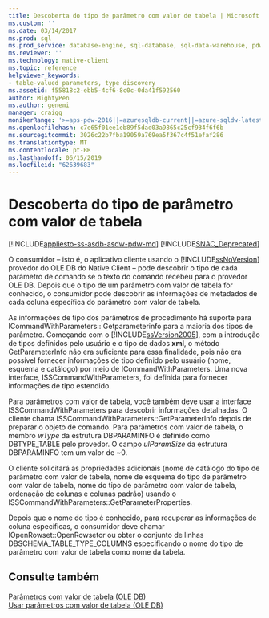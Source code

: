 ```yaml
---
title: Descoberta do tipo de parâmetro com valor de tabela | Microsoft Docs
ms.custom: ''
ms.date: 03/14/2017
ms.prod: sql
ms.prod_service: database-engine, sql-database, sql-data-warehouse, pdw
ms.reviewer: ''
ms.technology: native-client
ms.topic: reference
helpviewer_keywords:
- table-valued parameters, type discovery
ms.assetid: f55818c2-ebb5-4cf6-8c0c-0da41f592560
author: MightyPen
ms.author: genemi
manager: craigg
monikerRange: '>=aps-pdw-2016||=azuresqldb-current||=azure-sqldw-latest||>=sql-server-2016||=sqlallproducts-allversions||>=sql-server-linux-2017||=azuresqldb-mi-current'
ms.openlocfilehash: c7e65f01ee1eb89f5dad03a9865c25cf934f6f6b
ms.sourcegitcommit: 3026c22b7fba19059a769ea5f367c4f51efaf286
ms.translationtype: MT
ms.contentlocale: pt-BR
ms.lasthandoff: 06/15/2019
ms.locfileid: "62639683"
---
```

# <a name="table-valued-parameter-type-discovery"></a>Descoberta do tipo de parâmetro com valor de tabela
[!INCLUDE[appliesto-ss-asdb-asdw-pdw-md](../../includes/appliesto-ss-asdb-asdw-pdw-md.md)]
[!INCLUDE[SNAC_Deprecated](../../includes/snac-deprecated.md)]

  O consumidor – isto é, o aplicativo cliente usando o [!INCLUDE[ssNoVersion](../../includes/ssnoversion-md.md)] provedor do OLE DB do Native Client – pode descobrir o tipo de cada parâmetro de comando se o texto do comando recebeu para o provedor OLE DB. Depois que o tipo de um parâmetro com valor de tabela for conhecido, o consumidor pode descobrir as informações de metadados de cada coluna específica do parâmetro com valor de tabela.  
  
 As informações de tipo dos parâmetros de procedimento há suporte para ICommandWithParameters:: Getparameterinfo para a maioria dos tipos de parâmetro. Começando com o [!INCLUDE[ssVersion2005](../../includes/ssversion2005-md.md)], com a introdução de tipos definidos pelo usuário e o tipo de dados **xml**, o método GetParameterInfo não era suficiente para essa finalidade, pois não era possível fornecer informações de tipo definido pelo usuário (nome, esquema e catálogo) por meio de ICommandWithParameters. Uma nova interface, ISSCommandWithParameters, foi definida para fornecer informações de tipo estendido.  
  
 Para parâmetros com valor de tabela, você também deve usar a interface ISSCommandWithParameters para descobrir informações detalhadas. O cliente chama ISSCommandWithParameters::GetParameterInfo depois de preparar o objeto de comando. Para parâmetros com valor de tabela, o membro *wType* da estrutura DBPARAMINFO é definido como DBTYPE_TABLE pelo provedor. O campo *ulParamSize* da estrutura DBPARAMINFO tem um valor de ~0.  
  
 O cliente solicitará as propriedades adicionais (nome de catálogo do tipo de parâmetro com valor de tabela, nome de esquema do tipo de parâmetro com valor de tabela, nome do tipo de parâmetro com valor de tabela, ordenação de colunas e colunas padrão) usando o ISSCommandWithParameters::GetParameterProperties.  
  
 Depois que o nome do tipo é conhecido, para recuperar as informações de coluna específicas, o consumidor deve chamar IOpenRowset::OpenRowsetor ou obter o conjunto de linhas DBSCHEMA_TABLE_TYPE_COLUMNS especificando o nome do tipo de parâmetro com valor de tabela como nome da tabela.  
  
## <a name="see-also"></a>Consulte também  
 [Parâmetros com valor de tabela &#40;OLE DB&#41;](../../relational-databases/native-client-ole-db-table-valued-parameters/table-valued-parameters-ole-db.md)   
 [Usar parâmetros com valor de tabela &#40;OLE DB&#41;](../../relational-databases/native-client-ole-db-how-to/use-table-valued-parameters-ole-db.md)  
  
  
